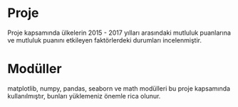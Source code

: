 # Proje
Proje kapsamında ülkelerin 2015 - 2017 yılları arasındaki mutluluk puanlarına ve mutluluk puanını etkileyen faktörlerdeki durumları incelenmiştir.

# Modüller
matplotlib, numpy, pandas, seaborn ve math modülleri bu proje kapsamında kullanılmıştır, bunları yüklemeniz önemle rica olunur.

